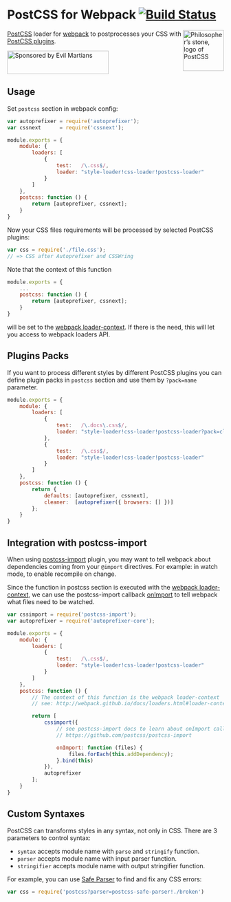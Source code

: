 # PostCSS for Webpack [![Build Status][ci-img]][ci]

<img align="right" width="95" height="95"
     title="Philosopher’s stone, logo of PostCSS"
     src="http://postcss.github.io/postcss/logo.svg">

[PostCSS] loader for [webpack] to postprocesses your CSS with [PostCSS plugins].

<a href="https://evilmartians.com/?utm_source=postcss-loader">
<img src="https://evilmartians.com/badges/sponsored-by-evil-martians.svg" alt="Sponsored by Evil Martians" width="236" height="54">
</a>

[PostCSS plugins]: https://github.com/postcss/postcss#plugins
[PostCSS]:         https://github.com/postcss/postcss
[webpack]:         http://webpack.github.io/
[ci-img]:          https://travis-ci.org/postcss/postcss-loader.svg
[ci]:              https://travis-ci.org/postcss/postcss-loader

## Usage

Set `postcss` section in webpack config:

```js
var autoprefixer = require('autoprefixer');
var cssnext      = require('cssnext');

module.exports = {
    module: {
        loaders: [
            {
                test:   /\.css$/,
                loader: "style-loader!css-loader!postcss-loader"
            }
        ]
    },
    postcss: function () {
        return [autoprefixer, cssnext];
    }
}
```

Now your CSS files requirements will be processed by selected PostCSS plugins:

```js
var css = require('./file.css');
// => CSS after Autoprefixer and CSSWring
```

Note that the context of this function

```js
module.exports = {
    ...
    postcss: function () {
        return [autoprefixer, cssnext];
    }
}
```

will be set to the [webpack loader-context].
If there is the need, this will let you access to webpack loaders API.

[webpack loader-context]: http://webpack.github.io/docs/loaders.html#loader-context

## Plugins Packs

If you want to process different styles by different PostCSS plugins you can
define plugin packs in `postcss` section and use them by `?pack=name` parameter.

```js
module.exports = {
    module: {
        loaders: [
            {
                test:   /\.docs\.css$/,
                loader: "style-loader!css-loader!postcss-loader?pack=cleaner"
            },
            {
                test:   /\.css$/,
                loader: "style-loader!css-loader!postcss-loader"
            }
        ]
    },
    postcss: function () {
        return {
            defaults: [autoprefixer, cssnext],
            cleaner:  [autoprefixer({ browsers: [] })]
        };
    }
}
```

## Integration with postcss-import

When using [postcss-import] plugin, you may want to tell webpack about
dependencies coming from your `@import` directives.
For example: in watch mode, to enable recompile on change.

Since the function in postcss section is executed with
the [webpack loader-context], we can use the postcss-import callback
[onImport] to tell webpack what files need to be watched.

```js
var cssimport = require('postcss-import');
var autoprefixer = require('autoprefixer-core');

module.exports = {
    module: {
        loaders: [
            {
                test:   /\.css$/,
                loader: "style-loader!css-loader!postcss-loader"
            }
        ]
    },
    postcss: function () {
        // The context of this function is the webpack loader-context
        // see: http://webpack.github.io/docs/loaders.html#loader-context

        return [
            cssimport({
                // see postcss-import docs to learn about onImport callback
                // https://github.com/postcss/postcss-import

                onImport: function (files) {
                    files.forEach(this.addDependency);
                }.bind(this)
            }),
            autoprefixer
        ];
    }
}
```

[webpack loader-context]: http://webpack.github.io/docs/loaders.html#loader-context
[postcss-import]:         https://github.com/postcss/postcss-import
[onImport]:               https://github.com/postcss/postcss-import#onimport

## Custom Syntaxes

PostCSS can transforms styles in any syntax, not only in CSS.
There are 3 parameters to control syntax:

* `syntax` accepts module name with `parse` and `stringify` function.
* `parser` accepts module name with input parser function.
* `stringifier` accepts module name with output stringifier function.

For example, you can use [Safe Parser] to find and fix any CSS errors:

```js
var css = require('postcss?parser=postcss-safe-parser!./broken')
```

[Safe Parser]: https://github.com/postcss/postcss-safe-parser
